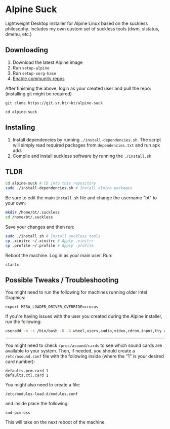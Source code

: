 # Alpine Suck

Lightweight Desktop installer for Alpine Linux based on the suckless philosophy.
Includes my own custom set of suckless tools (dwm, slstatus, dmenu, etc.)

## Downloading

1. Download the latest Alpine image
2. Run `setup-alpine`
3. Run `setup-xorg-base`
4. [Enable community repos](https://wiki.alpinelinux.org/wiki/Repositories#Enabling_the_community_repository)

After finishing the above, login as your created user and
pull the repo: (installing git might be required)

`git clone https://git.sr.ht/~bt/alpine-suck`

`cd alpine-suck`

## Installing

1) Install dependencies by running `./install-dependencies.sh`. The script will simply read required packages from `dependencies.txt` and run apk add.
2) Compile and install suckless software by running the `./install.sh`

## TLDR

```sh
cd alpine-suck # CD into this repository
sudo ./install-dependencies.sh # Install alpine packages
```

Be sure to edit the main `install.sh` file and change the username "bt" to your own:

```sh
mkdir /home/bt/.suckless
cd /home/bt/.suckless
```

Save your changes and then run:

```sh
sudo ./install.sh # Install suckless tools
cp .xinitrc ~/.xinitrc # Apply .xinitrc
cp .profile ~/.profile # Apply .profile
```

Reboot the machine. Log in as your main user. Run:

```
startx
```

## Possible Tweaks / Troubleshooting

You might need to run the following for machines running older Intel Graphics:

```
export MESA_LOADER_DRIVER_OVERRIDE=crocus
```

If you're having issues with the user you created during the Alpine installer, run the following:

```sh
useradd -m -s /bin/bash -U -G wheel,users,audio,video,cdrom,input,tty alpineuser
```

---

You might need to check `/proc/asound/cards` to see which sound cards are available to your system. Then, if needed, you should create a `/etc/asound.conf` file with the following inside (where the "1" is your desired card number):

```
defaults.pcm.card 1
defaults.ctl.card 1
```

You might also need to create a file:

```
/etc/modules-load.d/modules.conf
```

and inside place the following:

```
snd-pcm-oss
```

This will take on the next reboot of the machine.
